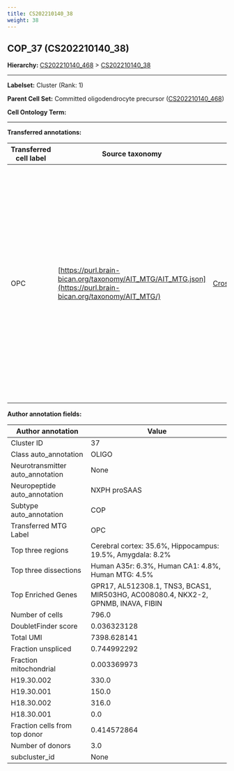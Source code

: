 ```yaml
---
title: CS202210140_38
weight: 38
---
```

## COP_37 (CS202210140_38)
<b>Hierarchy: </b>
[CS202210140_468](cell_sets/CS202210140_468.md) >
[CS202210140_38](cell_sets/CS202210140_38.md)

---


**Labelset:** Cluster (Rank: 1)

**Parent Cell Set:** Committed oligodendrocyte precursor ([CS202210140_468](cell_sets/CS202210140_468.md))



**Cell Ontology Term:** 

[MARKER GENES.]: #


---

[TRANSFERRED ANNOTATIONS.]: #


**Transferred annotations:**

| Transferred cell label | Source taxonomy | Source node accession | Algorithm name | Comment |
|------------------------|-----------------|-----------------------|----------------|---------|
|OPC|[https://purl.brain-bican.org/taxonomy/AIT_MTG/AIT_MTG.json](https://purl.brain-bican.org/taxonomy/AIT_MTG/)|[CrossArea_subclass:bdb83a819a](https://purl.brain-bican.org/taxonomy/AIT_MTG/CrossArea_subclass_bdb83a819a)||We performed PCA (50 components) on our full dataset, trained a random forest classifier (scikit-learn, class_ weight=‘balanced’, max_depth=50) on the MTG labels, and then predicted labels for all cells. We labeled each cluster with the mode of its constituent cells if two conditions were met: more than 0.8 of predicted labels matched the mode, and the mean probability of these pre- dictions was greater than 0.8.|

[AUTHOR ANNOTATION FIELDS.]: #


**Author annotation fields:**

| Author annotation | Value |
|-------------------|-------|
|Cluster ID|37|
|Class auto_annotation|OLIGO|
|Neurotransmitter auto_annotation|None|
|Neuropeptide auto_annotation|NXPH proSAAS|
|Subtype auto_annotation|COP|
|Transferred MTG Label|OPC|
|Top three regions|Cerebral cortex: 35.6%, Hippocampus: 19.5%, Amygdala: 8.2%|
|Top three dissections|Human A35r: 6.3%, Human CA1: 4.8%, Human MTG: 4.5%|
|Top Enriched Genes|GPR17, AL512308.1, TNS3, BCAS1, MIR503HG, AC008080.4, NKX2-2, GPNMB, INAVA, FIBIN|
|Number of cells|796.0|
|DoubletFinder score|0.036323128|
|Total UMI|7398.628141|
|Fraction unspliced|0.744992292|
|Fraction mitochondrial|0.003369973|
|H19.30.002|330.0|
|H19.30.001|150.0|
|H18.30.002|316.0|
|H18.30.001|0.0|
|Fraction cells from top donor|0.414572864|
|Number of donors|3.0|
|subcluster_id|None|
